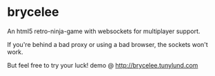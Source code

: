 brycelee
========

An html5 retro-ninja-game with websockets for multiplayer support.

If you're behind a bad proxy or using a bad browser, the sockets won't work.

But feel free to try your luck! demo @ http://brycelee.tunylund.com